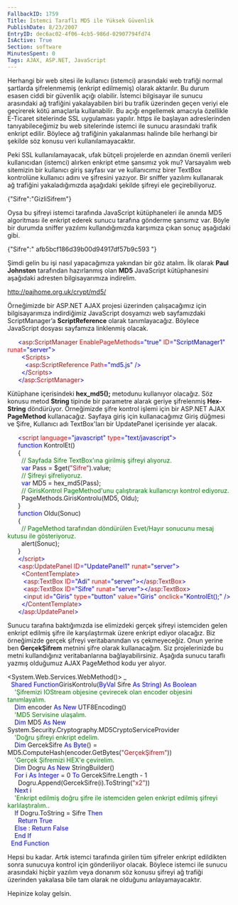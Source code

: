 ```yaml
---
FallbackID: 1759
Title: İstemci Taraflı MD5 ile Yüksek Güvenlik
PublishDate: 8/23/2007
EntryID: dec6ac02-4f06-4cb5-986d-02907794fd74
IsActive: True
Section: software
MinutesSpent: 0
Tags: AJAX, ASP.NET, JavaScript
---
```

Herhangi bir web sitesi ile kullanıcı (istemci) arasındaki web trafiği
normal şartlarda şifrelenmemiş (enkript edilmemiş) olarak aktarılır. Bu
durum esasen ciddi bir güvenlik açığı olabilir. İstemci bilgisayar ile
sunucu arasındaki ağ trafiğini yakalayabilen biri bu trafik üzerinden
geçen veriyi ele geçirerek kötü amaçlarla kullanabilir. Bu açığı
engellemek amacıyla özellikle E-Ticaret sitelerinde SSL uygulaması
yapılır. https ile başlayan adreslerinden tanıyabileceğimiz bu web
sitelerinde istemci ile sunucu arasındaki trafik enkript edilir. Böylece
ağ trafiğinin yakalanması halinde bile herhangi bir şekilde söz konusu
veri kullanılamayacaktır.

Peki SSL kullanılamayacak, ufak bütçeli projelerde en azından önemli
verileri kullanıcıdan (istemci) alırken enkript etme şansımız yok mu?
Varsayalım web sitemizin bir kullanıcı giriş sayfası var ve kullanıcımız
birer TextBox kontrolüne kullanıcı adını ve şifresini yazıyor. Bir
sniffer yazılımı kullanarak ağ trafiğini yakaladığımızda aşağıdaki
şekilde şifreyi ele geçirebiliyoruz.

{"Sifre":"GizliSifrem"}

Oysa bu şifreyi istemci tarafında JavaScript kütüphaneleri ile anında
MD5 algoritması ile enkript ederek sunucu tarafına gönderme şansımız
var. Böyle bir durumda sniffer yazılımı kullandığımızda karşımıza çıkan
sonuç aşağıdaki gibi.

{"Sifre":" afb5bcf186d39b00d94917df57b9c593 "}

Şimdi gelin bu işi nasıl yapacağımıza yakından bir göz atalım. İlk
olarak **Paul Johnston** tarafından hazırlanmış olan **MD5** JavaScript
kütüphanesini aşağıdaki adresten bilgisayarımıza indirelim.

<http://pajhome.org.uk/crypt/md5/>

Örneğimizde bir ASP.NET AJAX projesi üzerinden çalışacağımız için
bilgisayarımıza indirdiğimiz JavaScript dosyamızı web sayfamızdaki
ScriptManager’a **ScriptReference** olarak tanımlayacağız. Böylece
JavaScript dosyası sayfamıza linklenmiş olacak.

<span><span>      </span> <span style="color: blue;">\<</span><span
style="color: rgb(163, 21, 21);">asp</span><span
style="color: blue;">:</span><span
style="color: rgb(163, 21, 21);">ScriptManager</span> <span
style="color: red;">EnablePageMethods</span><span
style="color: blue;">="true"</span> <span
style="color: red;">ID</span><span
style="color: blue;">="ScriptManager1"</span> <span
style="color: red;">runat</span><span
style="color: blue;">="server"\></span></span>\
 <span> <span>        </span><span style="color: blue;">\<</span><span
style="color: rgb(163, 21, 21);">Scripts</span><span
style="color: blue;">\></span></span>\
 <span> <span>          </span><span style="color: blue;">\<</span><span
style="color: rgb(163, 21, 21);">asp</span><span
style="color: blue;">:</span><span
style="color: rgb(163, 21, 21);">ScriptReference</span> <span
style="color: red;">Path</span><span
style="color: blue;">="md5.js"</span> <span
style="color: blue;">/\></span></span>\
 <span> <span>        </span> <span style="color: blue;">\</</span><span
style="color: rgb(163, 21, 21);">Scripts</span><span
style="color: blue;">\></span></span>\
 <span> <span>      </span> <span style="color: blue;">\</</span><span
style="color: rgb(163, 21, 21);">asp</span><span
style="color: blue;">:</span><span
style="color: rgb(163, 21, 21);">ScriptManager</span><span
style="color: blue;">\></span></span>

Kütüphane içerisindeki **hex\_md5();** metodunu kullanıyor olacağız. Söz
konusu metod **String** tipinde bir parametre alarak geriye şifrelenmiş
**Hex-String** döndürüyor. Örneğimizde şifre kontrol işlemi için bir
ASP.NET AJAX **PageMethod** kullanacağız. Sayfaya giriş için
kullanacağımız Giriş düğmesi ve Şifre, Kullanıcı adı TextBox'ları bir
UpdatePanel içerisinde yer alacak.

<span> <span>      </span> <span style="color: blue;">\<</span><span
style="color: rgb(163, 21, 21);">script</span> <span
style="color: red;">language</span><span
style="color: blue;">="javascript"</span> <span
style="color: red;">type</span><span
style="color: blue;">="text/javascript"\></span></span>\
 <span> <span>      </span> <span style="color: blue;">function</span>
KontrolEt()</span>\
 <span> <span>      </span>{</span>\
 <span> <span>        </span> <span style="color: green;">// Sayfada
Sifre TextBox'ına girilmiş şifreyi alıyoruz.</span></span>\
 <span> <span>        </span> <span style="color: blue;">var</span> Pass
= \$get(<span
style="color: rgb(163, 21, 21);">"Sifre"</span>).value;</span>\
 <span> <span>        </span> <span style="color: green;">// Şifreyi
şifreliyoruz.</span></span>\
 <span> <span>        </span> <span style="color: blue;">var</span> MD5
= hex\_md5(Pass);</span>\
 <span> <span>        </span> <span style="color: green;">//
GirisKontrol PageMethod'unu çalıştırarak kullanıcıyı kontrol
ediyoruz.</span></span>\
 <span> <span>        </span> PageMethods.GirisKontrolu(MD5,
Oldu);</span>\
 <span> <span>      </span>}</span>\
 <span> <span>      </span> <span style="color: blue;">function</span>
Oldu(Sonuc)</span>\
 <span> <span>      </span>{</span>\
 <span> <span>        </span> <span style="color: green;">// PageMethod
tarafından döndürülen Evet/Hayır sonucunu mesaj kutusu ile
gösteriyoruz.</span></span>\
 <span> <span>        </span> alert(Sonuc);</span>\
 <span> <span>      </span>}</span>\
 <span> <span>      </span> <span style="color: blue;">\</</span><span
style="color: rgb(163, 21, 21);">script</span><span
style="color: blue;">\></span></span>\
 <span> <span>      </span> <span style="color: blue;">\<</span><span
style="color: rgb(163, 21, 21);">asp</span><span
style="color: blue;">:</span><span
style="color: rgb(163, 21, 21);">UpdatePanel</span> <span
style="color: red;">ID</span><span
style="color: blue;">="UpdatePanel1"</span> <span
style="color: red;">runat</span><span
style="color: blue;">="server"\></span></span>\
 <span> <span>        </span> <span style="color: blue;">\<</span><span
style="color: rgb(163, 21, 21);">ContentTemplate</span><span
style="color: blue;">\></span></span>\
          <span style="color: blue;">\<</span><span
style="color: rgb(163, 21, 21);">asp</span><span
style="color: blue;">:</span><span
style="color: rgb(163, 21, 21);">TextBox</span> <span
style="color: red;">ID</span><span style="color: blue;">="Adi"</span>
<span style="color: red;">runat</span><span
style="color: blue;">="server"\>\</</span><span
style="color: rgb(163, 21, 21);">asp</span><span
style="color: blue;">:</span><span
style="color: rgb(163, 21, 21);">TextBox</span><span
style="color: blue;">\></span>\
 <span> <span>         </span><span style="color: blue;">\<</span><span
style="color: rgb(163, 21, 21);">asp</span><span
style="color: blue;">:</span><span
style="color: rgb(163, 21, 21);">TextBox</span> <span
style="color: red;">ID</span><span style="color: blue;">="Sifre"</span>
<span style="color: red;">runat</span><span
style="color: blue;">="server"\>\</</span><span
style="color: rgb(163, 21, 21);">asp</span><span
style="color: blue;">:</span><span
style="color: rgb(163, 21, 21);">TextBox</span><span
style="color: blue;">\></span></span>\
 <span> <span>         </span><span style="color: blue;">\<</span><span
style="color: rgb(163, 21, 21);">input</span> <span
style="color: red;">id</span><span style="color: blue;">="Giris"</span>
<span style="color: red;">type</span><span
style="color: blue;">="button"</span> <span
style="color: red;">value</span><span
style="color: blue;">="Giris"</span> <span
style="color: red;">onclick</span><span
style="color: blue;">="KontrolEt();"</span> <span
style="color: blue;">/\></span></span>\
 <span> <span>        </span> <span style="color: blue;">\</</span><span
style="color: rgb(163, 21, 21);">ContentTemplate</span><span
style="color: blue;">\></span></span>\
       <span style="color: blue;">\</</span><span
style="color: rgb(163, 21, 21);">asp</span><span
style="color: blue;">:</span><span
style="color: rgb(163, 21, 21);">UpdatePanel</span><span
style="color: blue;">\></span><span></span>

Sunucu tarafına baktığımızda ise elimizdeki gerçek şifreyi istemciden
gelen enkript edilmiş şifre ile karşılaştırmak üzere enkript ediyor
olacağız. Biz örneğimizde gerçek şifreyi veritabanından vs çekmeyeceğiz.
Onun yerine ben **GerçekŞifrem** metnini şifre olarak kullanacağım. Siz
projelerinizde bu metni kullandığınız veritabanlarına bağlayabilirsiniz.
Aşağıda sunucu taraflı yazmış olduğumuz AJAX PageMethod kodu yer alıyor.

<span> \<System.Web.Services.WebMethod()\> \_</span>\
 <span> <span>  </span><span style="color: blue;">Shared</span> <span
style="color: blue;">Function</span>GirisKontrolu(<span
style="color: blue;">ByVal</span> Sifre <span
style="color: blue;">As</span> <span style="color: blue;">String</span>)
<span style="color: blue;">As</span> <span
style="color: blue;">Boolean</span></span>\
 <span> <span>    </span> <span style="color: green;">'Şifremizi
IOStream objesine çevirecek olan encoder objesini
tanımlayalım.</span></span>\
 <span> <span>    </span> <span style="color: blue;">Dim</span> encoder
<span style="color: blue;">As</span> <span
style="color: blue;">New</span> UTF8Encoding()</span>\
 <span> <span>    </span> <span style="color: green;">'MD5 Servisine
ulaşalım.</span></span>\
 <span> <span>    </span> <span style="color: blue;">Dim</span> MD5
<span style="color: blue;">As</span> <span
style="color: blue;">New</span>
System.Security.Cryptography.MD5CryptoServiceProvider</span>\
 <span> <span>    </span> <span style="color: green;">'Doğru şifreyi
enkript edelim.</span></span>\
 <span> <span>    </span> <span style="color: blue;">Dim</span>
GercekSifre<span style="color: blue;"> As</span> <span
style="color: blue;">Byte</span>() =
MD5.ComputeHash(encoder.GetBytes(<span
style="color: rgb(163, 21, 21);">"GerçekŞifrem"</span>))</span>\
 <span> <span>    </span> <span style="color: green;">'Gerçek Şifremizi
HEX'e çevirelim.</span></span>\
 <span> <span>    </span> <span style="color: blue;">Dim</span> Dogru
<span style="color: blue;">As</span> <span
style="color: blue;">New</span> StringBuilder()</span>\
 <span> <span>    </span> <span style="color: blue;">For</span> i <span
style="color: blue;">As</span> <span style="color: blue;">Integer</span>
= 0 <span style="color: blue;">To</span> GercekSifre.Length - 1</span>\
 <span> <span>      </span> Dogru.Append(GercekSifre(i).ToString(<span
style="color: rgb(163, 21, 21);">"x2"</span>))</span>\
 <span> <span>    </span> <span style="color: blue;">Next</span>
i</span>\
 <span> <span>    </span> <span style="color: green;">'Enkript edilmiş
doğru şifre ile istemciden gelen enkript edilmiş şifreyi
karlılaştıralım..</span></span>\
 <span> <span>    </span> <span style="color: blue;">If</span>
Dogru.ToString = Sifre <span style="color: blue;">Then</span></span>\
 <span> <span>      </span> <span style="color: blue;">Return</span>
<span style="color: blue;">True</span></span>\
 <span> <span>    </span> <span style="color: blue;">Else</span> : <span
style="color: blue;">Return</span> <span
style="color: blue;">False</span></span>\
 <span> <span>    </span> <span style="color: blue;">End</span> <span
style="color: blue;">If</span></span>\
 <span><span>  </span><span style="color: blue;">End</span> <span
style="color: blue;">Function</span></span>

Hepsi bu kadar. Artık istemci tarafında girilen tüm şifreler enkript
edildikten sonra sunucuya kontrol için gönderiliyor olacak. Böylece
istemci ile sunucu arasındaki hiçbir yazılım veya donanım söz konusu
şifreyi ağ trafiği üzerinden yakalasa bile tam olarak ne olduğunu
anlayamayacaktır.

Hepinize kolay gelsin.


